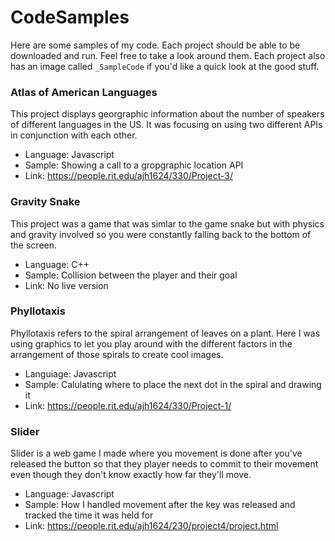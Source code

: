 # CodeSamples
Here are some samples of my code. Each project should be able to be downloaded and run. Feel free to take a look around them. Each project also has an image called `_SampleCode` if you'd like a quick look at the good stuff.

### Atlas of American Languages
This project displays georgraphic information about the number of speakers of different languages in the US. It was focusing on using two different APIs in conjunction with each other.
- Language: Javascript
- Sample: Showing a call to a gropgraphic location API
- Link: https://people.rit.edu/ajh1624/330/Project-3/

### Gravity Snake
This project was a game that was simlar to the game snake but with physics and gravity involved so you were constantly falling back to the bottom of the screen.
- Language: C++
- Sample: Collision between the player and their goal
- Link: No live version

### Phyllotaxis
Phyllotaxis refers to the spiral arrangement of leaves on a plant. Here I was using graphics to let you play around with the different factors in the arrangement of those spirals to create cool images.
- Languiage: Javascript
- Sample: Calulating where to place the next dot in the spiral and drawing it
- Link: https://people.rit.edu/ajh1624/330/Project-1/

### Slider
Slider is a web game I made where you movement is done after you've released the button so that they player needs to commit to their movement even though they don't know exactly how far they'll move.
- Language: Javascript
- Sample: How I handled movement after the key was released and tracked the time it was held for
- Link: https://people.rit.edu/ajh1624/230/project4/project.html
